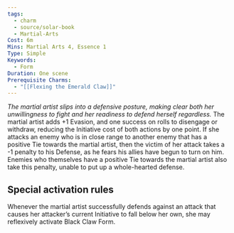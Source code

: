 ```yaml
---
tags:
  - charm
  - source/solar-book
  - Martial-Arts
Cost: 6m
Mins: Martial Arts 4, Essence 1
Type: Simple
Keywords:
  - Form
Duration: One scene
Prerequisite Charms:
  - "[[Flexing the Emerald Claw]]"
---
```

*The martial artist slips into a defensive posture, making clear both her unwillingness to fight and her readiness to defend herself regardless.* 
The martial artist adds +1 Evasion, and one success on rolls to disengage or withdraw, reducing the Initiative cost of both actions by one point. 
If she attacks an enemy who is in close range to another enemy that has a positive Tie towards the martial artist, then the victim of her attack takes a -1 penalty to his Defense, as he fears his allies have begun to turn on him. Enemies who themselves have a positive Tie towards the martial artist also take this penalty, unable to put up a whole-hearted defense. 

## Special activation rules

Whenever the martial artist successfully defends against an attack that causes her attacker’s current Initiative to fall below her own, she may reflexively activate Black Claw Form.